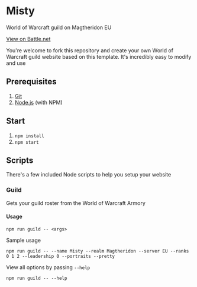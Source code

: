 # Misty

World of Warcraft guild on Magtheridon EU

[View on Battle.net](http://eu.battle.net/wow/en/guild/magtheridon/Misty/)

You're welcome to fork this repository and create your own World of Warcraft guild website based on this template. It's incredibly easy to modify and use

## Prerequisites

1. [Git](http://git-scm.com/)
2. [Node.js](http://nodejs.org/) (with NPM)

## Start

1. `npm install`
2. `npm start`

## Scripts

There's a few included Node scripts to help you setup your website

### Guild

Gets your guild roster from the World of Warcraft Armory

#### Usage

	npm run guild -- <args>

Sample usage

	npm run guild -- --name Misty --realm Magtheridon --server EU --ranks 0 1 2 --leadership 0 --portraits --pretty

View all options by passing `--help`

	npm run guild -- --help
